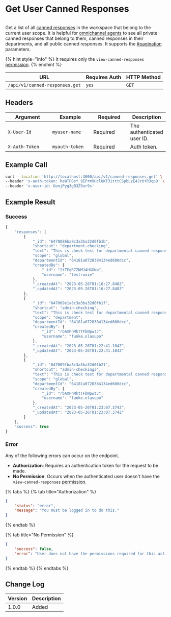# Get User Canned Responses

<figure><img src="../../../../../.gitbook/assets/enterprise.jpg" alt=""><figcaption></figcaption></figure>

Get a list of all [canned responses](https://docs.rocket.chat/use-rocket.chat/omnichannel/canned-responses) in the workspace that belong to the current user scope. It is helpful for [omnichannel agents](https://docs.rocket.chat/use-rocket.chat/omnichannel/agents) to see all private canned responses that belong to them, canned responses in their departments, and all public canned responses. It supports the [#pagination](../../#pagination "mention") parameters.

{% hint style="info" %}
It requires only the `view-canned-responses` [permission](https://docs.rocket.chat/use-rocket.chat/workspace-administration/permissions).&#x20;
{% endhint %}

| URL                            | Requires Auth | HTTP Method |
| ------------------------------ | ------------- | ----------- |
| `/api/v1/canned-responses.get` | `yes`         | `GET`       |

## Headers

<table><thead><tr><th width="179">Argument</th><th width="169">Example</th><th width="136">Required</th><th>Description</th></tr></thead><tbody><tr><td><code>X-User-Id</code></td><td><code>myuser-name</code></td><td>Required</td><td>The authenticated  user ID.</td></tr><tr><td><code>X-Auth-Token</code></td><td><code>myauth-token</code></td><td>Required</td><td>Auth token.</td></tr></tbody></table>



## Example Call

```bash
curl --location 'http://localhost:3000/api/v1/canned-responses.get' \
--header 'x-auth-token: heWTP8sY_9EPrmVHclUKT31tttCSpbLzE4JrOYR3qpD' \
--header 'x-user-id: GonjPyg3gB3Z9ur9s'
```

## Example Result

### Success

```javascript
{
    "responses": [
        {
            "_id": "6470086ba8c3a3ba32d0fb1b",
            "shortcut": "department-checking",
            "text": "This is check test for departmental canned response",
            "scope": "global",
            "departmentId": "64181a0728384134ed600dcc",
            "createdBy": {
                "_id": "2tTEqR7ZNMJ4HGGNa",
                "username": "testroxie"
            },
            "_createdAt": "2023-05-26T01:16:27.848Z",
            "_updatedAt": "2023-05-26T01:16:27.848Z"
        },
        {
            "_id": "647009e1a8c3a3ba32d0fb1f",
            "shortcut": "admin-checking",
            "text": "This is check test for departmental canned response",
            "scope": "department",
            "departmentId": "64181a0728384134ed600dcc",
            "createdBy": {
                "_id": "rbAXPnMktTFbNpwtJ",
                "username": "funke.olasupo"
            },
            "_createdAt": "2023-05-26T01:22:41.104Z",
            "_updatedAt": "2023-05-26T01:22:41.104Z"
        },
        {
            "_id": "647009fba8c3a3ba32d0fb21",
            "shortcut": "admin-checking3",
            "text": "This is check test for departmental canned response",
            "scope": "global",
            "departmentId": "64181a0728384134ed600dcc",
            "createdBy": {
                "_id": "rbAXPnMktTFbNpwtJ",
                "username": "funke.olasupo"
            },
            "_createdAt": "2023-05-26T01:23:07.374Z",
            "_updatedAt": "2023-05-26T01:23:07.374Z"
        }
    ],
    "success": true
}
```

### Error

Any of the following errors can occur on the endpoint.

* **Authorization**: Requires an authentication token for the request to be made.
* **No Permission**: Occurs when the authenticated user doesn't have the  `view-canned-responses`   [permission](https://docs.rocket.chat/use-rocket.chat/workspace-administration/permissions).

{% tabs %}
{% tab title="Authorization" %}
```json
{
    "status": "error",
    "message": "You must be logged in to do this."
}
```
{% endtab %}

{% tab title="No Permission" %}
```json
{
    "success": false,
    "error": "User does not have the permissions required for this action [error-unauthorized]"
}
```
{% endtab %}
{% endtabs %}

## Change Log

| Version | Description |
| ------- | ----------- |
| 1.0.0   | Added       |
